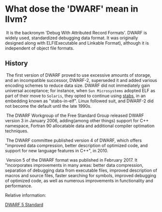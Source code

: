 # What dose the 'DWARF' mean in llvm?

​	It is the backronym 'Debug With Attributed Record Formats'. DWARF is widely used, standardized debugging data format. It was originally designed along with ELF(Executable and Linkable Format), although it is independent of object file formats.

## History

​	The first version of DWARF proved to use excessive amounts of storage, and an incompatible successor, DWARF-2, superseded it and added various encoding schemes to reduce data size. DWARF did not immediately gain universal acceptance; for instance, when `Sun Microsystems` adopted ELF as part of their move to `Solaris`, they opted to continue using [stabs](https://en.wikipedia.org/wiki/Stabs), in an embedding known as "stabs-in-elf". Linux followed suit, and DWARF-2 did not become the default until the late 1990s.

​	The DWARF Workgroup of the Free Standard Group released DWARF version 3 in January 2006, adding(among other things) support for C++ namespace, Fortran 90 allocatable data and additional compiler optimation techniques.

​	The DWARF committee published version 4 of DWARF, which offers "improved data compression, better description of optimized code, and support for new language features in C++", in 2010.

​	Version 5 of the DWARF format was published in February 2017. It "incorporates improvements in many areas: better data compression, separation of debugging data from executable files, improved description of macros and source files, faster searching for symbols, improved debugging of optimized code, as well as numerous improvements in functionality and performance.

Relative information:

[DWARF 5 Standard](http://dwarfstd.org/Dwarf5Std.php)